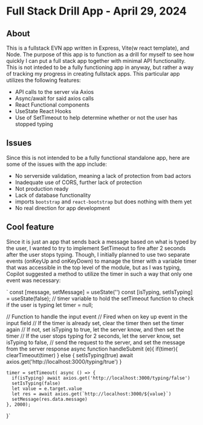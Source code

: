 # Full Stack Drill App - April 29, 2024
## About
This is a fullstack EVN app written in Express, Vite(w react template), and Node.  The purpose of this app is to function as a drill for myself to see how quickly I can put a full stack app together with minimal API functionality.  This is not inteded to be a fully functioning app in anyway, but rather a way of tracking my progress in creating fullstack apps.  This particular app utilizes the following features:
* API calls to the server via Axios
* Async/await for said axios calls
* React Functional components
* UseState React Hooks
* Use of SetTimeout to help determine whether or not the user has stopped typing

## Issues
Since this is not intended to be a fully functional standalone app, here are some of the issues with the app include:
* No serverside validation, meaning a lack of protection from bad actors
* Inadequate use of CORS, further lack of protection
* Not production ready
* Lack of database functionality
* imports `bootstrap` and `react-bootstrap` but does nothing with them yet
* No real direction for app development

## Cool feature
Since it is just an app that sends back a message based on what is typed by the user, I wanted to try to implement SetTimeout to fire after 2 seconds after the user stops typing.  Though, I initially planned to use two separate events (onKeyUp and onKeyDown) to manage the timer with a variable timer that was accessible in the top level of the module, but as I was typing, Copilot suggested a method to utilize the timer in such a way that only one event was necessary:

` const [message, setMessage] = useState('')
  const [isTyping, setIsTyping] = useState(false);
  // timer variable to hold the setTimeout function to check if the user is typing
  let timer = null;

  // Function to handle the input event
  // Fired when on key up event in the input field
  // If the timer is already set, clear the timer then set the timer again
  // If not, set isTyping to true, let the server know, and then set the timer
  // If the user stops typing for 2 seconds, let the server know, set isTyping to false, 
  // send the request to the server, and set the message from the server response
  async function handleSubmit (e){
    if(timer){
      clearTimeout(timer)
    } else {
      setIsTyping(true)
      await axios.get('http://localhost:3000/typing/true')
    }

    timer = setTimeout( async () => {
      if(isTyping) await axios.get('http://localhost:3000/typing/false')
      setIsTyping(false)
      let value = e.target.value
      let res = await axios.get(`http://localhost:3000/${value}`)
      setMessage(res.data.message)
    }, 2000);
  }`
